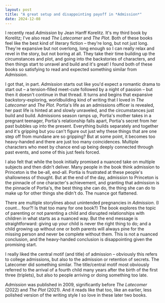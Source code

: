 ```yaml
---
layout: post
title: "A great setup and disappointing payoff in *Admission*"
date: 2024-12-08
---
```


I recently read *Admission* by Jean Hanff Korelitz. It's my third book by Korelitz; I've also read *The Latecomer* and *The Plot*. Both of these books feel like the best kind of literary fiction – they're long, but not just long. They're expansive but not overlong, long enough so I can really relax and revel in the story, but not boring at all. They take their time building up the circumstances and plot, and going into the backstories of characters, and then things start to unravel and build and it's great! I found both of these books so satisfying to read and expected something similar from *Admission*.

I got that, in part. *Admission* starts out like you'd expect a romantic drama to start out – a tension-filled meet-cute followed by a night of passion – but then it doesn't continue in that thread. It turns and begins that expansive backstory-exploring, worldbuilding kind of writing that I loved in *The Latecomer* and *The Plot*. Portia's life as an admissions officer is revealed, her past life is hinted at and slowly unraveled, and the circumstances just build and build. Admissions season ramps up, Portia's mother takes in a pregnant teenager, Portia's relationship falls apart, Portia's secret from her past bubbles up into the present. Everything builds separately and together and it's gripping but you can't figure out just why these things that are one step off from mundane are so gripping? But at some point, it becomes too heavy-handed and there are just too many coincidences. Multiple characters who meet by chance end up being deeply connected through past events, and some of this just feels forced.

I also felt that while the book initially promised a nuanced take on multiple subjects and then didn't deliver. Many people in the book think admission to Princeton is the be-all, end-all. Portia is frustrated at these people's shallowness of thought. But at the end of the day, admission to Princeton is the pinnacle of one character's achievement, and granting that admission is the pinnacle of Portia's, the best thing she can do, the thing she can do to make up for other things she didn't do. The nuance got flattened.

There are multiple storylines about unintended pregnancies in *Admission*. (I count… four?! Is that too many for one book?) The book explores the topic of parenting or not parenting a child and disrupted relationships with children in what starts as a nuanced way. But the end message is straightforward: giving up your child is never the right thing to do; and a child growing up without one or both parents will always pine for the missing person and never be complete without them. This is not a nuanced conclusion, and the heavy-handed conclusion is disappointing given the promising start.

I really liked the central motif (and title) of admission – obviously this refers to college admissions, but also to the admission or retention of secrets. The Latecomer did something similar. The title/central motif most obviously referred to the arrival of a fourth child many years after the birth of the first three (triplets), but also to people arriving or doing something too late.

*Admission* was published in 2009, significantly before *The Latecomer* (2022) and *The Plot* (2021). And it reads like that too, like an earlier, less polished version of the writing style I so love in these later two books.

<script data-goatcounter="https://dlog.goatcounter.com/count"
        async src="//gc.zgo.at/count.js"></script>